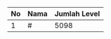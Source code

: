 | No | Nama            | Jumlah Level |
|----|-----------------|--------------|
| 1  | #    |    5098        |
